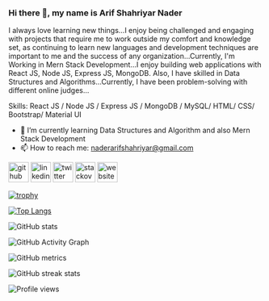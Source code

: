 ### Hi there 👋, my name is Arif Shahriyar Nader

I always love learning new things...I enjoy being challenged and engaging with projects that require me to work outside my comfort and knowledge set, as continuing to learn new languages and development techniques are important to me and the success of any organization...Currently, I'm Working in Mern Stack Development...I enjoy building web applications with
React JS, Node JS, Express JS, MongoDB.
Also, I have skilled in Data Structures and Algorithms...Currently, I have been problem-solving with different online judges...

Skills: React JS / Node JS / Express JS / MongoDB / MySQL/ HTML/ CSS/ Bootstrap/ Material UI

- 🌱 I’m currently learning Data Structures and Algorithm and also Mern Stack Development 
- 📫 How to reach me: naderarifshahriyar@gmail.com 


[<img src='https://cdn.jsdelivr.net/npm/simple-icons@3.0.1/icons/github.svg' alt='github' height='40'>](https://github.com/arifshahriyarnader)  [<img src='https://cdn.jsdelivr.net/npm/simple-icons@3.0.1/icons/linkedin.svg' alt='linkedin' height='40'>](https://www.linkedin.com/in/arif-shahriyar-nader/)  [<img src='https://cdn.jsdelivr.net/npm/simple-icons@3.0.1/icons/twitter.svg' alt='twitter' height='40'>](https://twitter.com/NaderArif)  [<img src='https://cdn.jsdelivr.net/npm/simple-icons@3.0.1/icons/stackoverflow.svg' alt='stackoverflow' height='40'>](https://stackoverflow.com/users/10275447/arif-shahriyar-nader)  [<img src='https://cdn.jsdelivr.net/npm/simple-icons@3.0.1/icons/icloud.svg' alt='website' height='40'>](https://arifshahriyarnader.github.io/)  

[![trophy](https://github-profile-trophy.vercel.app/?username=arifshahriyarnader)](https://github.com/ryo-ma/github-profile-trophy)

[![Top Langs](https://github-readme-stats.vercel.app/api/top-langs/?username=arifshahriyarnader)](https://github.com/anuraghazra/github-readme-stats)

![GitHub stats](https://github-readme-stats.vercel.app/api?username=arifshahriyarnader&show_icons=true)  

![GitHub Activity Graph](https://activity-graph.herokuapp.com/graph?username=arifshahriyarnader)  

![GitHub metrics](https://metrics.lecoq.io/arifshahriyarnader)  

![GitHub streak stats](https://github-readme-streak-stats.herokuapp.com/?user=arifshahriyarnader)  

![Profile views](https://gpvc.arturio.dev/arifshahriyarnader)  
